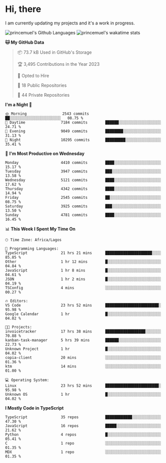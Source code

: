 # Hi, there

<!--
**princemuel/princemuel** is a ✨ _special_ ✨ repository because its `README.md` (this file) appears on your GitHub profile.

Here are some ideas to get you started:

- 🔭 I’m currently working on ...
- 🌱 I’m currently learning ...
- 👯 I’m looking to collaborate on ...
- 🤔 I’m looking for help with ...
- 💬 Ask me about ...
- 📫 How to reach me: ...
- 😄 Pronouns: ...
- ⚡ Fun fact: ...
-->

I am currently updating my projects and it's a work in progress.

![princemuel's Github Languages](https://github-readme-stats.vercel.app/api/top-langs/?username=princemuel&text_color=586069&layout=compact&hide_border=true&title_color=0366d6&count_private=true&include_all_commits=true&theme=tokyonight&show_icons=true)
![princemuel's wakatime stats](https://github-readme-stats.vercel.app/api/wakatime?username=princemuel&text_color=586069&layout=compact&hide_border=true&title_color=0366d6&count_private=true&include_all_commits=true&theme=tokyonight&show_icons=true)

<!--START_SECTION:waka-->
**🐱 My GitHub Data** 

> 📦 73.7 kB Used in GitHub's Storage 
 > 
> 🏆 3,495 Contributions in the Year 2023
 > 
> 💼 Opted to Hire
 > 
> 📜 18 Public Repositories 
 > 
> 🔑 44 Private Repositories 
 > 
**I'm a Night 🦉** 

```text
🌞 Morning                2543 commits        ██░░░░░░░░░░░░░░░░░░░░░░░   08.75 % 
🌆 Daytime                7184 commits        ██████░░░░░░░░░░░░░░░░░░░   24.71 % 
🌃 Evening                9049 commits        ████████░░░░░░░░░░░░░░░░░   31.13 % 
🌙 Night                  10295 commits       █████████░░░░░░░░░░░░░░░░   35.41 % 
```
📅 **I'm Most Productive on Wednesday** 

```text
Monday                   4410 commits        ████░░░░░░░░░░░░░░░░░░░░░   15.17 % 
Tuesday                  3947 commits        ███░░░░░░░░░░░░░░░░░░░░░░   13.58 % 
Wednesday                5121 commits        ████░░░░░░░░░░░░░░░░░░░░░   17.62 % 
Thursday                 4342 commits        ████░░░░░░░░░░░░░░░░░░░░░   14.94 % 
Friday                   2545 commits        ██░░░░░░░░░░░░░░░░░░░░░░░   08.75 % 
Saturday                 3925 commits        ███░░░░░░░░░░░░░░░░░░░░░░   13.50 % 
Sunday                   4781 commits        ████░░░░░░░░░░░░░░░░░░░░░   16.45 % 
```


📊 **This Week I Spent My Time On** 

```text
🕑︎ Time Zone: Africa/Lagos

💬 Programming Languages: 
TypeScript               21 hrs 21 mins      █████████████████████░░░░   85.85 % 
Other                    1 hr 12 mins        █░░░░░░░░░░░░░░░░░░░░░░░░   04.84 % 
JavaScript               1 hr 8 mins         █░░░░░░░░░░░░░░░░░░░░░░░░   04.61 % 
JSON                     1 hr 2 mins         █░░░░░░░░░░░░░░░░░░░░░░░░   04.19 % 
TSConfig                 4 mins              ░░░░░░░░░░░░░░░░░░░░░░░░░   00.27 % 

🔥 Editors: 
VS Code                  23 hrs 52 mins      ████████████████████████░   95.98 % 
Google Calendar          1 hr                █░░░░░░░░░░░░░░░░░░░░░░░░   04.02 % 

🐱‍💻 Projects: 
invoicetracker           17 hrs 38 mins      ██████████████████░░░░░░░   70.88 % 
kanban-task-manager      5 hrs 39 mins       ██████░░░░░░░░░░░░░░░░░░░   22.73 % 
Unknown Project          1 hr                █░░░░░░░░░░░░░░░░░░░░░░░░   04.02 % 
copia-client             20 mins             ░░░░░░░░░░░░░░░░░░░░░░░░░   01.36 % 
ktm                      14 mins             ░░░░░░░░░░░░░░░░░░░░░░░░░   01.00 % 

💻 Operating System: 
Linux                    23 hrs 52 mins      ████████████████████████░   95.98 % 
Unknown OS               1 hr                █░░░░░░░░░░░░░░░░░░░░░░░░   04.02 % 
```

**I Mostly Code in TypeScript** 

```text
TypeScript               35 repos            ████████████░░░░░░░░░░░░░   47.30 % 
JavaScript               16 repos            █████░░░░░░░░░░░░░░░░░░░░   21.62 % 
Python                   4 repos             █░░░░░░░░░░░░░░░░░░░░░░░░   05.41 % 
C                        1 repo              ░░░░░░░░░░░░░░░░░░░░░░░░░   01.35 % 
MDX                      1 repo              ░░░░░░░░░░░░░░░░░░░░░░░░░   01.35 % 
```




<!--END_SECTION:waka-->
